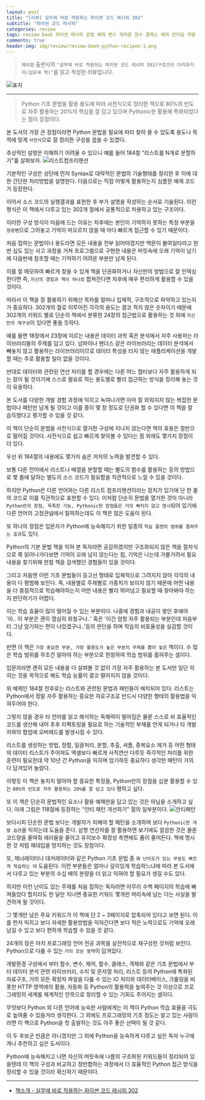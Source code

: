 ```yaml
---  
layout: post  
title: "[리뷰] 실무에 바로 적용하는 파이썬 코드 레시피 302"  
subtitle: "파이썬 코드 레시피"  
categories: review  
tags: review book 파이썬 레시피 문법 예제 변수 제어문 함수 클래스 예외 런타임 개발 파일 수치 텍스트 자료형 DB HTTP 분석 넘파이 팬더스 자동화   
comments: true  
header-img: img/review/review-book-python-recipes-1.png
---  
```

  
> `제이펍` 출판사의 `"실무에 바로 적용하는 파이썬 코드 레시피 302(구로즈미 다카유키 저/김모세 역)"`를 읽고 작성한 리뷰입니다.  

![표지](https://telegeam.github.io/assets/img/review/review-book-python-recipes-1.png)  

---

> Python 기초 문법을 활용 용도에 따라 사전식으로 정리한 책으로 80%의 빈도로 자주 활용하는 20%의 핵심을 잘 담고 있으며 Pythonic한 활용에 특화되었다는 점이 장점이다.

본 도서의 가장 큰 장점이라면 Python 문법을 필요에 따라 찾아 쓸 수 있도록 용도나 목적에 맞게 `사전식`으로 잘 정리한 구성을 꼽을 수 있겠다. 

추상적인 설명은 이해하기 어려울 수 있으니 예를 들어 184절 "리스트를 N개로 분할하기"를 살펴보자. 
![리스트컴프리헨션](https://telegeam.github.io/assets/img/review/review-book-python-recipes-2.png)  

기본적인 구성은 상단에 먼저 Syntax로 대략적인 문법의 기술형태를 정리한 후 이에 대한 간단한 처리방법을 설명한다. 다음으로는 직접 어떻게 활용하는지 심플한 예제 코드가 등장한다. 

이어서 소스 코드의 실행결과를 표현한 후 부가 설명을 작성하는 순서로 기술된다. 이런 형식은 이 책에서 다루고 있는 302개 절에서 공통적으로 차용하고 있는 구조이다.

이러한 구성 방식이 마음에 드는 이유는 차후에는 본인이 기억하지 못하는 특정 부분을 `형광펜`으로 그어놓고 기억이 떠오르지 않을 때 마다 빠르게 접근할 수 있기 때문이다. 

처음 접하는 문법이나 용도라면 모든 내용을 전부 읽어야겠지만 백문이 불여일타라고 한 번 심도 있는 사고 과정을 거쳐 프로그램으로 구현한 내용은 머릿속에 오래 기억이 남기에 다음번에 참조할 때는 기억하기 어려운 부분만 남게 된다. 

이를 잘 메모하여 빠르게 찾을 수 있게 책을 단권화하거나 자신만의 방법으로 잘 인덱싱한다면 즉, `자신의 경험과 책이 하나로` 합쳐진다면 차후에 매우 편리하게 활용할 수 있을 것이다.

따라서 이 책을 잘 활용하기 위해선 목차를 얼마나 입체적, 구조적으로 파악하고 있는지가 중요하다. 302개의 절로 이루어진 각각의 용도는 결코 적지 않은 숫자이기 때문에 302개의 키워드 별로 단순히 책에서 분류한 24장의 접근법으로 활용하는 것 외에 `자신만의 재구성`이 있다면 좋을 듯하다.

예를 들면 18장에서 23장에 이르는 내용은 데이터 과학 혹은 분석에서 자주 사용하는 라이브러리들의 주제를 담고 있다. 넘파이나 팬더스 같은 라이브러리는 데이터 분석에서 빼놓지 않고 활용하는 라이브러리이므로 데이터 특성을 타지 않는 애플리케이션을 개발할 때는 주로 활용할 일이 없을 것이다.

반대로 데이터와 관련된 연산 처리를 할 경우에는 다른 어느 챕터보다 자주 활용하게 되는 장이 될 것이기에 스스로 필요로 하는 용도별로 빨리 접근하는 방식을 정리해 놓는 것이 유용하다. 

본 도서를 다양한 개발 경험 과정에 익히고 녹여나가면 아마 잘 외워지지 않는 복잡한 문법이나 패턴만 남게 될 것이고 이를 종이 몇 장 정도로 단권화 할 수 있다면 이 책을 잘 습득했다고 평가할 수 있을 것 같다.

이 책이 단순히 문법을 사전식으로 열거한 구성에 지나지 않는다면 책의 효용은 절반으로 떨어질 것이다. 사전식으로 쉽고 빠르게 찾아볼 수 있다는 점 외에도 몇가지 장점이 더 있다. 

우선 위 184절의 내용에도 몇가지 숨은 저자의 노력을 발견할 수 있다. 

보통 다른 언어에서 리스트나 배열을 분할할 때는 별도의 함수를 활용하는 등의 방법으로 몇 줄에 달하는 별도의 소스 코드가 필요함을 직관적으로 느낄 수 있을 것이다. 

하지만 Python은 다른 언어와는 다른 리스트 컴프리헨션이라는 장치가 있기에 단 한 줄의 코드로 이를 직관적으로 표현할 수 있다. 이처럼 단순히 문법을 열거한 것이 아니라 `Python만의 장점, 독특한 기능, Pythonic한 장점들은 거의 빠지지 않고 명시`되어 있기에 다른 언어의 고정관념에서 탈피하는데도 이 책은 많은 도움이 된다.

또 하나의 장점은 입문자가 Python에 능숙해지기 위한 일종의 `학습 플랜의 범위를 좁혀주는 효과`도 있다. 

Python의 기본 문법 책을 익혀 본 독자라면 공감하겠지만 구조화되지 않은 책을 절차식으로 쭉 읽어나가다보면 기억이 오래 남지 않는다는 점, 기억은 나는데 가물거려서 필요 내용을 찾기위해 한참 책을 검색했던 경험들이 있을 것이다. 

그리고 처음엔 이런 기초 문법들이 등고선 형태로 입체적으로 그려지지 않아 각각의 내용이 다 평범해 보인다. 즉, 내용별로 주제별로 가중치가 보이지 않기 때문에 어떤 내용을 더 중점적으로 학습해야하는지 어떤 내용은 빨리 뛰어넘고 필요할 때 찾아봐야 하는지 판단하기가 어렵다. 

이는 학습 효율이 많이 떨어질 수 있는 부분이다. 나중에 경험과 내공이 쌓인 후에야 '아.. 이 부분은 괜히 열심히 외웠구나..' 혹은 '이건 엄청 자주 활용되는 부분인데 처음부터 그냥 암기하는 편이 나았겠구나..'등의 판단을 하며 학습의 비효율성을 실감할 것이다.

반면 이 책은 `가장 중요한 부분, 가장 활용도가 높은 부분의 주제를 뽑아 놓은` 책이다. 수 많은 학습 범위를 무조건 알아야 하는 부분으로 한정하여 학습 범위를 좁혀주는 셈이다. 

입문자라면 괜히 모든 내용을 다 살펴볼 것 없이 가장 자주 활용하는 본 도서만 일단 익히는 것을 목적으로 해도 학습 능률이 결코 떨어지지 않을 것이다. 

위 예제인 184절 전후로는 리스트와 관련된 문법과 패턴들이 배치되어 있다. 리스트는 Python에서 정말 자주 활용하는 중요한 자료구조로 반드시 다양한 형태의 활용법을 익혀두어야 한다. 

그렇지 않을 경우 타 언어를 읽고 해석하는 독해력이 떨어짐은 물론 스스로 비 효율적인 코드를 생산해 내어 추후 리팩토링을 필요로 하는 기술적인 부채를 안게 되거나 타 개발자와의 협업에 오버헤드를 발생시킬 수 있다. 

리스트를 생성하는 방법, 정렬, 일괄처리, 분할, 추출, 셔플, 중복요소 제거 등 어떤 형태의 데이터 리스트가 주어져도 엑셀보다 빠르게 사칙연산 다루듯 즉각적인 처리를 위한 훈련이 필요한데 약 10년 간 Python을 익히며 암기하듯 중요하다 생각한 패턴이 거의 다 담겨있어 놀랐다. 

이렇듯 이 책은 놓치지 말아야 할 중요한 특징들, Python만의 장점을 십분 활용할 수 있는 `80%의 빈도로 자주 활용하는 20%를 잘 담고 있다` 평하고 싶다. 

또 이 책은 단순히 문법적인 요소나 활용 예제만을 담고 있는 것은 아님을 소개하고 싶다. 아래 그림은 118절에 등장하는 "안티 패턴 개선하기" 절의 일부분이다. 
![안티패턴](https://telegeam.github.io/assets/img/review/review-book-python-recipes-3.png)  

보다시피 단순한 문법 보다는 개발자가 피해야 할 패턴을 소개하며 보다 `Pythonic한 개발 습관`을 익히는데 도움을 준다. 삼항 연산자를 잘 활용하면 보기에도 깔끔한 것은 물론 코드량을 줄여줘 에러율을 줄이고 유지보수 확장성 측면에도 품이 줄어든다. 책에 명시한 것 처럼 재대입을 방지하는 것도 장점이다.

또, 제너레이터나 데커레이터와 같은 Python 기초 문법 중 `꽤 난이도가 있는 부분도 빠르게 학습하는 데` 도움된다. 이런 부분들은 얼마나 깊이있게 학습하느냐에 따라 본 도서에서 다루고 있는 부분의 수십 배의 분량을 더 읽고 익혀야 할 필요가 생길 수도 있다. 

하지만 이런 난이도 있는 주제를 처음 접하는 독자라면 아무리 수백 페이지의 학습에 빠져들었다 할지라도 한 달만 지나면 중요한 키워드 몇개만 머리속에 남는 다는 사실을 발견하게 될 것이다. 

그 몇개만 남은 주요 키워드가 이 책에 단 2 ~ 3페이지로 압축되어 있다고 보면 된다. 이를 먼저 익히고 보다 자세한 활용방법을 익혀간다면 보다 적은 노력으로도 기억에 오래 남길 수 있고 보다 편하게 학습할 수 있을 것 같다.

24개의 장은 마치 프로그래밍 언어 전공 과목을 실전적으로 재구성한 것처럼 보인다. Python으로 다룰 수 있는 `거의 모든 영역`이 담겨있다. 

개발환경 구성에서 부터 함수, 변수, 제어, 함수, 클래스, 객체와 같은 기초 문법에서 부터 데이터 분석 관련 라이브러리, 수치 및 문자열 처리, 리스트 등의 Python에 특화된 자료구조, 거의 모든 확장자 파일을 다룰 수 있는 IO 처리와 데이터베이스, 크롤링을 비롯한 HTTP 영역에의 활용, 자동화 등 Python의 활용력을 높여주는 것 이상으로 프로그래밍의 세계를 체계적인 안목으로 정리할 수 있는 기회도 주어지는 셈이다.

무엇보다 Python 외 다른 언어에 능숙한 사람에게는 이 책이 Python 학습 효율을 극도로 높여줄 수 있을거라 생각한다. 그 외에도 프로그래밍의 기초 정도는 알고 있는 사람이라면 이 책으로 Python을 첫 출발하는 것도 아주 좋은 선택이 될 것 같다. 

이 두 후보군 만큼은 아니겠지만 그 외에 Python을 능숙하게 다루고 싶은 독자 누구에게나 추천하고 싶은 도서이다. 

Python에 능숙해지고 나면 자신의 머릿속에 나름의 구조화된 키워드들이 정리되어 있을텐데 이 책의 구성과 비교하고 정반합하는 과정에서 더 효율적인 Python 접근 방식을 정리할 수 있을 것이라 확신하기 때문이다.

---

* [책소개 - 실무에 바로 적용하는 파이썬 코드 레시피 302](http://www.yes24.com/Product/Goods/108588316)


